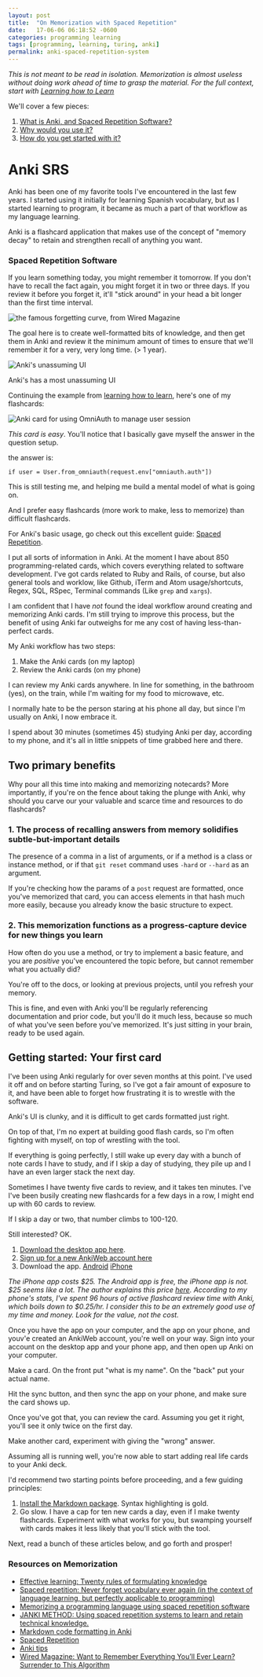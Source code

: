 ```yaml
---
layout: post
title:  "On Memorization with Spaced Repetition"
date:   17-06-06 06:18:52 -0600
categories: programming learning
tags: [programming, learning, turing, anki]
permalink: anki-spaced-repetition-system
---
```


_This is not meant to be read in isolation. Memorization is almost useless without doing work ahead of time to grasp the material. For the full context, start with [Learning how to Learn](/learning-how-to-learn)_

We'll cover a few pieces:

1. [What is Anki, and Spaced Repetition Software?](#anki-srs)
1. [Why would you use it?](#two-primary-benefits)
1. [How do you get started with it?](#getting-started-your-first-card)

<!--more-->

# Anki SRS

Anki has been one of my favorite tools I've encountered in the last few years. I started using it initially for learning Spanish vocabulary, but as I started learning to program, it became as much a part of that workflow as my language learning.

Anki is a flashcard application that makes use of the concept of "memory decay" to retain and strengthen recall of anything you want.

### Spaced Repetition Software

If you learn something today, you might remember it tomorrow. If you don't have to recall the fact again, you might forget it in two or three days. If you review it before you forget it, it'll "stick around" in your head a bit longer than the first time interval.

![the famous forgetting curve, from Wired Magazine](images/ff_wozniak_graph_f.jpg)

The goal here is to create well-formatted bits of knowledge, and then get them in Anki and review it the minimum amount of times to ensure that we'll remember it for a very, very long time. (> 1 year).



![Anki's unassuming UI](/images/17-05-16-anki.jpg)

Anki's has a most unassuming UI

Continuing the example from [learning how to learn](/learning-how-to-learn), here's one of my flashcards:

![Anki card for using OmniAuth to manage user session](/images/17-05-16-anki_1.jpg)

_This card is easy_. You'll notice that I basically gave myself the answer in the question setup.

the answer is:

`if user = User.from_omniauth(request.env["omniauth.auth"])`

This is still testing me, and helping me build a mental model of what is going on.

And I prefer easy flashcards (more work to make, less to memorize) than difficult flashcards.

For Anki's basic usage, go check out this excellent guide: [Spaced Repetition](https://www.fluentin3months.com/spaced-repetition/).



I put all sorts of information in Anki. At the moment I have about 850 programming-related cards, which covers everything related to software development. I've got cards related to Ruby and Rails, of course, but also general tools and worklow, like Github, iTerm and Atom usage/shortcuts, Regex, SQL, RSpec, Terminal commands (Like `grep` and `xargs`).

I am confident that I have _not_ found the ideal workflow around creating and memorizing Anki cards. I'm still trying to improve this process, but the benefit of using Anki far outweighs for me any cost of having less-than-perfect cards.

My Anki workflow has two steps:

1. Make the Anki cards (on my laptop)
2. Review the Anki cards (on my phone)

I can review my Anki cards anywhere. In line for something, in the bathroom (yes), on the train, while I'm waiting for my food to microwave, etc.

I normally hate to be the person staring at his phone all day, but since I'm usually on Anki, I now embrace it.

I spend about 30 minutes (sometimes 45) studying Anki per day, according to my phone, and it's all in little snippets of time grabbed here and there.

## Two primary benefits

Why pour all this time into making and memorizing notecards? More importantly, if you're on the fence about taking the plunge with Anki, why should you carve our your valuable and scarce time and resources to do flashcards?

### 1. The process of recalling answers from memory solidifies subtle-but-important details

The presence of a comma in a list of arguments, or if a method is a class or instance method, or if that `git reset` command uses `-hard` or `--hard` as an argument.

If you're checking how the params of a `post` request are formatted, once you've memorized that card, you can access elements in that hash much more easily, because you already know the basic structure to expect.

### 2. This memorization functions as a progress-capture device for new things you learn

How often do you use a method, or try to implement a basic feature, and you are _positive_ you've encountered the topic before, but cannot remember what you actually did?

You're off to the docs, or looking at previous projects, until you refresh your memory.

This is fine, and even with Anki you'll be regularly referencing documentation and prior code, but you'll do it much less, because so much of what you've seen before you've memorized. It's just sitting in your brain, ready to be used again.

## Getting started: Your first card

I've been using Anki regularly for over seven months at this point. I've used it off and on before starting Turing, so I've got a fair amount of exposure to it, and have been able to forget how frustrating it is to wrestle with the software.

Anki's UI is clunky, and it is difficult to get cards formatted just right.

On top of that, I'm no expert at building good flash cards, so I'm often fighting with myself, on top of wrestling with the tool.

If everything is going perfectly, I still wake up every day with a bunch of note cards I have to study, and if I skip a day of studying, they pile up and I have an even larger stack the next day.

Sometimes I have twenty five cards to review, and it takes ten minutes. I've I've been busily creating new flashcards for a few days in a row, I might end up with 60 cards to review.

If I skip a day or two, that number climbs to 100-120.

Still interested? OK.

1. [Download the desktop app here](https://apps.ankiweb.net/).
2. [Sign up for a new AnkiWeb account here](https://ankiweb.net/account/register)
3. Download the app. [Android](https://play.google.com/store/apps/details?id=com.ichi2.anki&hl=en) [iPhone](https://itunes.apple.com/us/app/ankimobile-flashcards/id373493387?mt=8&ign-mpt=uo%3D4)

_The iPhone app costs $25. The Android app is free, the iPhone app is not. $25 seems like a lot. The author explains this price [here](https://anki.tenderapp.com/kb/anki-ecosystem/why-does-ankimobile-cost-more-than-a-typical-mobile-app). According to my phone's stats, I've spent 96 hours of active flashcard review time with Anki, which boils down to $0.25/hr. I consider this to be an extremely good use of my time and money. Look for the value, not the cost._


Once you have the app on your computer, and the app on your phone, and youv'e created an AnkiWeb account, you're well on your way. Sign into your account on the desktop app and your phone app, and then open up Anki on your computer.

Make a card. On the front put "what is my name". On the "back" put your actual name.

Hit the sync button, and then sync the app on your phone, and make sure the card shows up.

Once you've got that, you can review the card. Assuming you get it right, you'll see it only twice on the first day.

Make another card, experiment with giving the "wrong" answer.

Assuming all is running well, you're now able to start adding real life cards to your Anki deck.

I'd recommend two starting points before proceeding, and a few guiding principles:

1. [Install the Markdown package](https://ankiweb.net/shared/info/162313389). Syntax highlighting is gold.
2. Go slow. I have a cap for ten new cards a day, even if I make twenty flashcards. Experiment with what works for you, but swamping yourself with cards makes it less likely that you'll stick with the tool.

Next, read a bunch of these articles below, and go forth and prosper!


### Resources on Memorization

- [Effective learning: Twenty rules of formulating knowledge](https://www.supermemo.com/en/articles/20rules)
- [Spaced repetition: Never forget vocabulary ever again (in the context of language learning, but perfectly applicable to programming)](https://www.fluentin3months.com/spaced-repetition/)
- [Memorizing a programming language using spaced repetition software](https://sivers.org/srs)
- [JANKI METHOD: Using spaced repetition systems to learn and retain technical knowledge.](http://www.jackkinsella.ie/articles/janki-method)
- [Markdown code formatting in Anki](https://ankiweb.net/shared/info/162313389)
- [Spaced Repetition](https://www.gwern.net/Spaced%20repetition)
- [Anki tips](http://rs.io/anki-tips/)
- [Wired Magazine: Want to Remember Everything You’ll Ever Learn? Surrender to This Algorithm](https://www.wired.com/2008/04/ff-wozniak/)
